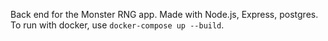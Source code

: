 Back end for the Monster RNG app.
Made with Node.js, Express, postgres.
To run with docker, use `docker-compose up --build`.
